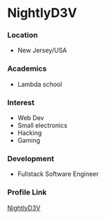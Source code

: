 # NightlyD3V

### Location

- New Jersey/USA

### Academics

- Lambda school

### Interest 

- Web Dev
- Small electronics
- Hacking 
- Gaming

### Development

- Fullstack Software Engineer

### Profile Link

[NightlyD3V](https://github.com/NightlyD3V)
